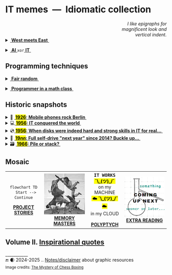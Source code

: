 #  IT memes&nbsp;&nbsp;&mdash;&nbsp;&nbsp;Idiomatic collection

<div dir="rtl"><i>I like epigraphs for<br/>magnificent look and<br>.vertical indent</i></div>

<details><summary><ins>&nbsp;<b>West meets East</b>&nbsp;</ins></summary>
&nbsp;
  
![Mobilis in Mobili](https://img.shields.io/badge/Mobilis-in_Mobili-blue)

[![If to learn is to swim against the current then IT must be a waterfall.](../../../_rsc/_img/memes/ITLearnWaterfall_horiz.png)](../../../software/)

The grains of truth in this wisdom:

* No other knowledge erodes so quickly as the IT tech stack &nbsp;&mdash;&nbsp; languages/scripts, markup, frameworks, and their IDEs, UX styles emerge, submerge, and mutate with the year's pace.<sup>:violin:</sup>
* In the orthogonal (to time) dimension, a developer can't stick to a favorite syntax and must be fluent in a wide techno spectrum.

&nbsp;&nbsp;&nbsp;&nbsp;&nbsp;&nbsp;<sup>:violin:</sup> <sub>Javascript/HTML, which one learned in 2000, remains only as kernel syntax. 
It went through numerous libs, polyfills, jQuery, and other cool tools and transformed into single-page-application frameworks, which now govern the web dev.</sub>

**Escape?**

> Don't swim against the current. Stay in the river, become the river; and the river is already going to the sea. This is the great teaching.\
— _Rajneesh, aka Osho_ (1931-1990)

Translated east-to-west this means: follow career paths to a sinecure in a big company.

\___________</details>

<details><summary><ins>&nbsp;<b>AI</b>&nbsp;</ins><code>xor</code><ins>&nbsp;<b>IT</b>&nbsp;</ins></summary>
<a name="AIxorIT"></a>&nbsp;

![Cheat GPT](https://img.shields.io/badge/Bridge-in_time-blue) ![Cheat GPT](https://img.shields.io/badge/Cheat-GPT-yellow) ![Stochastic Sam](https://img.shields.io/badge/Stochastic-🦜-white) 

[![AI: 1500s vs 2020s](../../../_rsc/_img/memes/AI_medieval_now-spot_the_diff.jpg)](../essays/README+/AI-2020s.md)\
<sub>(Answer: Homunculus shows the middle finger on the left hand.)</sub>

<mark><b>P.S.</b></mark> Honestly, I concocted this collage before coming on "Alchemy and AI", 1965, by [Hubert Dreyfus](../quotes/README+/contributors/README.md#Hubert-Dreyfus). 

\___________</details>

## Programming techniques

<details><summary><ins>&nbsp;<b>Fair random</b>&nbsp;</ins></summary>
&nbsp;
  
![Genius](https://img.shields.io/badge/💡-Genius-blue)

<picture><img alt="Guaranteed random by fair dice roll" src="../../../_rsc/_img/memes/IT-meme.random-number.png" /></picture><br/><br/>

And ... the twist! It was a real random number, while algorithms generate pseudo-random ones.

As the extraordinary [John von&nbsp;Neumann](../quotes/README+/contributors/README.md#John-von-Neumann) stressed:

> Anyone who considers arithmetical methods of producing random digits is, of course, in a state of sin.

\___________</details>

<details><summary><ins>&nbsp;<b>Programmer in a math class</b>&nbsp;</ins></summary>
&nbsp;

![IT meets math](https://img.shields.io/badge/CTRL+F-X-blue) ![IT meets math](https://img.shields.io/badge/IT_meets-math-yellow)

<picture><img alt="Here is X. Calm down Pythagoras" src="../../../_rsc/_img/memes/PythagoreanTheorem_findX.jpg" /></picture><br/><br/>

This is a very justified answer because of the changed requirements to programmers, as discussed a bit in [quotes](../quotes/README+/aside/sour_quotes.md#math)<sup>💬</sup>.

\___________</details>

## Historic snapshots

<details><summary>📱 <b><ins>&nbsp;<mark>1926</mark>: Mobile phones rock Berlin&nbsp;</ins></b></summary>
&nbsp;

<picture><img alt="&nbsp;&nbsp;Berlin, drahtlose Telephonie" src="../../../_rsc/_img/snap/media/1926.Simplicissimus-KarlArnold_drahtloseTelefonie.jpg" 
 title="&nbsp;Colored to highlight the devices (original: black&white)" /></picture>
<div dir="rtl">,<b><i>Berlin Drahtlose Telephonie</i></b> <kbd><b>DE</b>&thinsp;->&thinsp;<b>EN</b></kbd> Berlin wireless telephony<br />
<b><i>Bier Ausable zur Zeit Cafe Friedrich-Behrenstraße .&thinsp;.&thinsp;. gut &mdash; bon &mdash; gemacht &mdash; comme sofort</i></b><br />
<i>a fellow shares the location of cafe</i>] .&thinsp;.&thinsp;. good, <i>bon</i>, agreed, &mdash; be there in a moment] <kbd><b>DE</b>&thinsp;->&thinsp;<b>EN</b></kbd>
</div><br />

The caricature may look sloppy, but its author Karl Arnold had astonishingly escaped futuristic cringe: [Simplicissimus](http://www.simplicissimus.info/uploads/tx_lombkswjournaldb/pdf/1/31/31_38.pdf#page=2), 1926 (the Roaring Twenties).

</details>

<details><summary>💻<ins>&nbsp;<b><mark>1956</mark>: IT conquered the world</b>&nbsp;</ins></summary>
&nbsp;

<picture><img alt="&nbsp; Movie poster: IT Conquered the World, 1956. Tagline: EVERT NAN ITS PRISONER ... EVERT WOMAN ITS SLAVE!" src="../../../_rsc/_img/snap/movies/1956.IT_conquered_the_World.jpg" 
     title="Sci-Fi, Horror,&#010;&#013;Sunset Productions (III), 1956,&#010;&#013;Director: Roger Corman" /></picture>

Another striking prediction (note the uncompromising _past tense_) from the year when **IT** were embryonic but just before their boom. The horrific to horrible backend was also the hit.

</details>

<details><summary>💿<ins>&nbsp;<b><mark>1956</mark>: When disks were indeed hard and strong skills in IT for real...</b>&nbsp;</ins></summary>
&nbsp;

<picture><img alt="&nbsp; The year 1956: loading an IBM disk to rent" src="../../../_rsc/_img/photo/hist/IBM350_1956.jpg" /></picture><br/><br/>

</details>

<details><summary>🚗 <b><ins>&nbsp;<mark>19<i>nn</i></mark>: Full self-drive "next year" since 2014? Buckle up...&nbsp;</ins></b></summary>
&nbsp;

<picture><img alt="&nbsp;&nbsp;LIFE Magazine in 1957 predicts both e-cars and FSD" src="../../../_rsc/_img/snap/media/1957.02.25_LIFE_Page8_FSD.jpg" /></picture><br/>

> ELECTRICITY MAY BE THE DRIVER. One day your car may speed along an electric highway, its speed and steering automatically controlled by electronic devices embedded in the road.\
_LIFE Magazine, 25 Feb 1957, Page&nbsp;8 (Available on Google Books)_

</details>

<details><summary>🗃️ <b><ins>&nbsp;<mark>1966</mark>: Pile or stack?&nbsp;</ins></b></summary>
&nbsp;

<picture><img alt="&nbsp;Pile/stack of punchcards in 1966" src="../../../_rsc/_img/photo/hist/1966.punch_cards-stack.jpg" /></picture><br/>
_(Tell grandma how much space your source files take ...)_

A store of punched cards for a casual program. I'm proud to have a [little experience](../essays/README+/punchcard.md) of dealing with them.

</details>

## Mosaic

<table><tr align="center"><td>
  
  ```mermaid
flowchart TD
    Start --> Continue
  ```
  
  <a href="README+/prj_cases.md"><b>PROJECT STORIES</b></a>
</td><td>
    <a href="README+/tale-memory_masters.md"><img src="../../../_rsc/_img/_nav/tiles/ChessBox_bw-200px.jpg" alt="&nbsp;&nbsp;Tales from the crypt" /><br />
  <b>MEMORY MASTERS</b></a>
</td><td>
  <samp><b>IT WORKS</b></samp><br />
  <mark>&thinsp;<b>¯\_(ツ)_/¯</b>&thinsp;</mark><br />
  on my MACHINE<br />
  <mark>&thinsp;<b>☁️ ¯\_(ツ)_/¯ ☁️</b>&thinsp;</mark><br />
  in my CLOUD<br />
<br /><a href="README+/polyptych_works.md"><b>POLYPTYCH</b></a>
</td><td>
  <picture><img src="../../../_rsc/_img/_nav/tiles/_ComingNext_200px.jpg" alt="&nbsp;coming next ..." /></picture><br />
  <a href="README+/extra_read.md"><b>EXTRA READING</b></a>
</td></tr></table>

## **Volume&nbsp;II.** [**Inspirational quotes**](../quotes/README+/inspirational.md) 

\___________\
🔚 🌒 2024-2025 .. [Notes/disclaimer](../../../_rsc/README.md) about graphic resources<br />
<sub>Image credits: [The Mystery of Chess Boxing](https://www.imdb.com/title/tt0199813/?ref_=nm_flmg_job_1_cdt_t_13)</sub>
